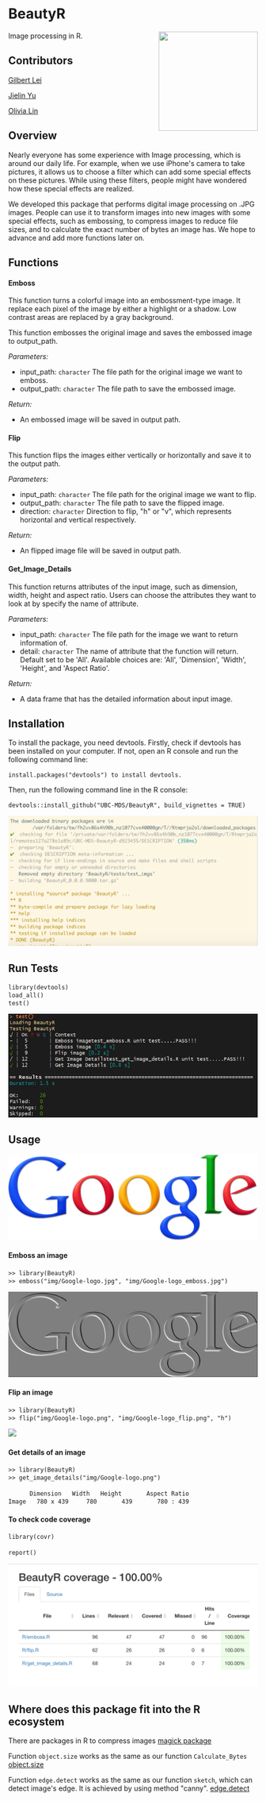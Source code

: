 # BeautyR

<img src="img/logo.png" align="right" height="200" width="200"/>

Image processing in R.

## Contributors

[Gilbert Lei](https://github.com/gilbertlei)

[Jielin Yu](https://github.com/jielinyu)

[Olivia Lin](https://github.com/olivia-lin)

## Overview
Nearly everyone has some experience with Image processing, which is around our daily life. For example, when we use iPhone's camera to take pictures, it allows us to choose a filter which can add some special effects on these pictures. While using these filters, people might have wondered how these special effects are realized.

We developed this package that performs digital image processing on .JPG images. People can use it to transform images into new images with some special effects, such as embossing, to compress images to reduce file sizes, and to calculate the exact number of bytes an image has. We hope to advance and add more functions later on.

## Functions
#### Emboss

This function turns a colorful image into an embossment-type image. It replace each pixel of the image by either a highlight or a shadow. Low contrast areas are replaced by a gray background.

This function embosses the original image and saves the embossed image to output_path.

*Parameters:*  
- input_path: `character` The file path for the original image we want to emboss.  
- output_path: `character` The file path to save the embossed image.

*Return:*   
- An embossed image will be saved in output path.


#### Flip

This function flips the images either vertically or horizontally and save it to the output path.

*Parameters:*  
- input_path: `character` The file path for the original image we want to flip.
- output_path: `character`  The file path to save the flipped image.
- direction: `character` Direction to flip, "h" or "v", which represents horizontal and vertical respectively.

*Return:*  
- An flipped image file will be saved in output path.


#### Get_Image_Details

This function returns attributes of the input image, such as dimension, width, height and aspect ratio. Users can choose the attributes they want to look at by specify the name of attribute.

*Parameters:*  
- input_path: `character` The file path for the image we want to return information of.
- detail: `character` The name of attribute that the function will return. Default set to be 'All'. Available choices are: 'All', 'Dimension', 'Width', 'Height', and 'Aspect Ratio'.

*Return:*  
- A data frame that has the detailed information about input image.




## Installation
To install the package, you need devtools.
Firstly, check if devtools has been installed on your computer. If not, open an R console and run the following command line:
```
install.packages("devtools") to install devtools.
```

Then, run the following command line in the R console:
```
devtools::install_github("UBC-MDS/BeautyR", build_vignettes = TRUE)
```
![](img/installation.png)


## Run Tests

```
library(devtools)
load_all()
test()
```

![](img/test_result.JPG)

## Usage

![](img/Google-logo.png)

#### Emboss an image
```
>> library(BeautyR)
>> emboss("img/Google-logo.jpg", "img/Google-logo_emboss.jpg")
```

![](img/Google-logo_emboss.jpg)

#### Flip an image  
```
>> library(BeautyR)
>> flip("img/Google-logo.png", "img/Google-logo_flip.png", "h")  
```

![](img/Google-logo_flip.jpg)

#### Get details of an image  
```
>> library(BeautyR)
>> get_image_details("img/Google-logo.png")

      Dimension	  Width	  Height	   Aspect Ratio
Image	780 x 439	  780	    439	      780 : 439
```

#### To check code coverage
```
library(covr)

report()
```
![](img/coverageR.png)

## Where does this package fit into the R ecosystem

There are packages in R to compress images
[magick package](https://cran.r-project.org/web/packages/magick/vignettes/intro.html)

Function `object.size` works as the same as our function `Calculate_Bytes` [object.size](https://stat.ethz.ch/R-manual/R-devel/library/utils/html/object.size.html)

Function `edge.detect` works as the same as our function `sketch`, which can detect image's edge.
It is achieved by using method "canny". [edge.detect](https://www.rdocumentation.org/packages/wvtool/versions/1.0/topics/edge.detect)
